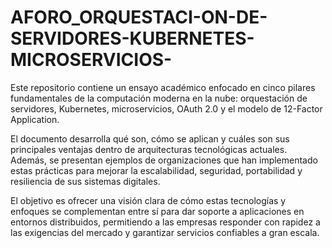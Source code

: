 # AFORO_ORQUESTACI-ON-DE-SERVIDORES-KUBERNETES-MICROSERVICIOS-


Este repositorio contiene un ensayo académico enfocado en cinco pilares fundamentales de la computación moderna en la nube: orquestación de servidores, Kubernetes, microservicios, OAuth 2.0 y el modelo de 12-Factor Application.

El documento desarrolla qué son, cómo se aplican y cuáles son sus principales ventajas dentro de arquitecturas tecnológicas actuales. Además, se presentan ejemplos de organizaciones que han implementado estas prácticas para mejorar la escalabilidad, seguridad, portabilidad y resiliencia de sus sistemas digitales.

El objetivo es ofrecer una visión clara de cómo estas tecnologías y enfoques se complementan entre sí para dar soporte a aplicaciones en entornos distribuidos, permitiendo a las empresas responder con rapidez a las exigencias del mercado y garantizar servicios confiables a gran escala.
